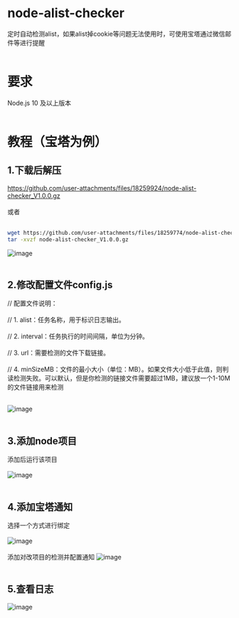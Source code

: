 # node-alist-checker
定时自动检测alist，如果alist掉cookie等问题无法使用时，可使用宝塔通过微信邮件等进行提醒<br><br>

# 要求
Node.js 10 及以上版本<br><br>

# 教程（宝塔为例）
## 1.下载后解压
https://github.com/user-attachments/files/18259924/node-alist-checker_V1.0.0.gz<br><br>
或者<br><br>
```bash
wget https://github.com/user-attachments/files/18259774/node-alist-checker_V1.0.0.gz
tar -xvzf node-alist-checker_V1.0.0.gz
```
![image](https://github.com/user-attachments/assets/56e836b5-98ae-42ac-91e4-4a612a3987b4)<br><br>

## 2.修改配置文件config.js
// 配置文件说明：<br><br>
// 1. alist：任务名称，用于标识日志输出。<br><br>
// 2. interval：任务执行的时间间隔，单位为分钟。<br><br>
// 3. url：需要检测的文件下载链接。<br><br>
// 4. minSizeMB：文件的最小大小（单位：MB）。如果文件大小低于此值，则判读检测失败。可以默认，但是你检测的链接文件需要超过1MB，建议放一个1-10M的文件链接用来检测<br><br>

![image](https://github.com/user-attachments/assets/869d448b-0395-4ca4-b75b-e55c8dfb013a)<br><br>

## 3.添加node项目
添加后运行该项目<br><br>
![image](https://github.com/user-attachments/assets/88bd5c31-583a-433e-ade4-54959ae70914)<br><br>

## 4.添加宝塔通知
选择一个方式进行绑定<br><br>
![image](https://github.com/user-attachments/assets/21e3e2e8-1ea7-44c0-b081-7552483de2b7)<br><br>
添加对改项目的检测并配置通知
![image](https://github.com/user-attachments/assets/01c52b0e-287f-4b78-a922-d24f9850b82b)<br><br>

## 5.查看日志
![image](https://github.com/user-attachments/assets/281edb2f-d1fc-4496-8706-f371b0dd5747)

